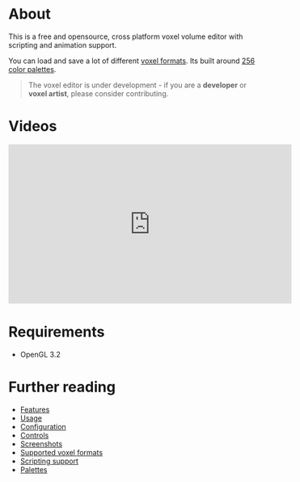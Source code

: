 # About

This is a free and opensource, cross platform voxel volume editor with scripting and animation support.

You can load and save a lot of different [voxel formats](../Formats.md). Its built around [256 color palettes](../Palette.md).

> The voxel editor is under development - if you are a **developer** or **voxel artist**, please consider contributing.

# Videos

<iframe width="560" height="315" src="https://www.youtube.com/embed/Gn1bnvo0-qg?si=TRWQ4Zxde9E7FEnk" title="YouTube video player" frameborder="0" allow="accelerometer; autoplay; clipboard-write; encrypted-media; gyroscope; picture-in-picture; web-share" allowfullscreen></iframe>

# Requirements

* OpenGL 3.2

# Further reading

* [Features](Features.md)
* [Usage](Usage.md)
* [Configuration](Configuration.md)
* [Controls](Controls.md)
* [Screenshots](Screenshots.md)
* [Supported voxel formats](../Formats.md)
* [Scripting support](../LUAScript.md)
* [Palettes](../Palette.md)
